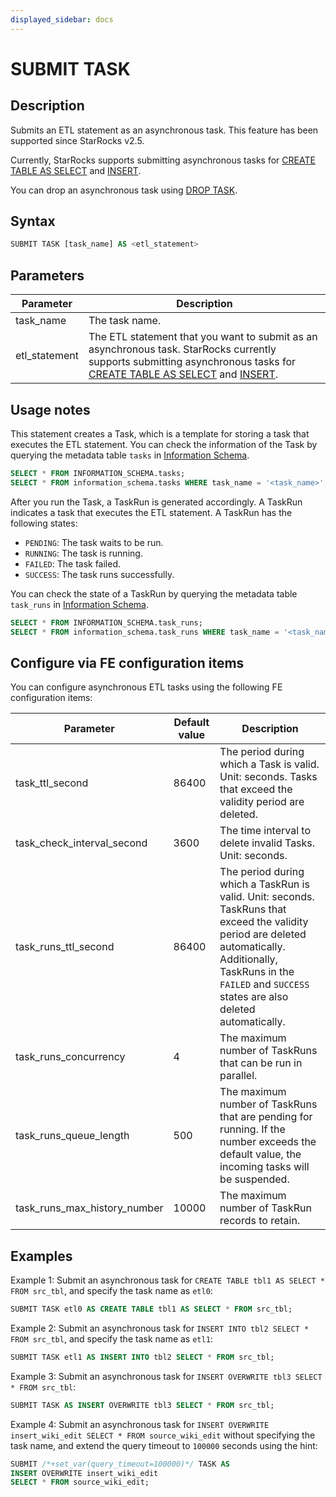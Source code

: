 ```yaml
---
displayed_sidebar: docs
---
```


# SUBMIT TASK

## Description

Submits an ETL statement as an asynchronous task. This feature has been supported since StarRocks v2.5.

Currently, StarRocks supports submitting asynchronous tasks for [CREATE TABLE AS SELECT](../../table_bucket_part_index/CREATE_TABLE_AS_SELECT.md) and [INSERT](../INSERT.md).

You can drop an asynchronous task using [DROP TASK](DROP_TASK.md).

## Syntax

```SQL
SUBMIT TASK [task_name] AS <etl_statement>
```

## Parameters

| **Parameter** | **Description**                                              |
| ------------- | ------------------------------------------------------------ |
| task_name     | The task name.                                               |
| etl_statement | The ETL statement that you want to submit as an asynchronous task. StarRocks currently supports submitting asynchronous tasks for [CREATE TABLE AS SELECT](../../table_bucket_part_index/CREATE_TABLE_AS_SELECT.md) and [INSERT](../../loading_unloading/INSERT.md). |

## Usage notes

This statement creates a Task, which is a template for storing a task that executes the ETL statement. You can check the information of the Task by querying the metadata table `tasks` in [Information Schema](../../../information_schema.md).

```SQL
SELECT * FROM INFORMATION_SCHEMA.tasks;
SELECT * FROM information_schema.tasks WHERE task_name = '<task_name>';
```

After you run the Task, a TaskRun is generated accordingly. A TaskRun indicates a task that executes the ETL statement. A TaskRun has the following states:

- `PENDING`: The task waits to be run.
- `RUNNING`: The task is running.
- `FAILED`: The task failed.
- `SUCCESS`: The task runs successfully.

You can check the state of a TaskRun by querying the metadata table `task_runs` in [Information Schema](../../../information_schema.md).

```SQL
SELECT * FROM INFORMATION_SCHEMA.task_runs;
SELECT * FROM information_schema.task_runs WHERE task_name = '<task_name>';
```

## Configure via FE configuration items

You can configure asynchronous ETL tasks using the following FE configuration items:

| **Parameter**                | **Default value** | **Description**                                              |
| ---------------------------- | ----------------- | ------------------------------------------------------------ |
| task_ttl_second              | 86400            | The period during which a Task is valid. Unit: seconds. Tasks that exceed the validity period are deleted. |
| task_check_interval_second   | 3600              | The time interval to delete invalid Tasks. Unit: seconds.    |
| task_runs_ttl_second         | 86400            | The period during which a TaskRun is valid. Unit: seconds. TaskRuns that exceed the validity period are deleted automatically. Additionally, TaskRuns in the `FAILED` and `SUCCESS` states are also deleted automatically. |
| task_runs_concurrency        | 4                 | The maximum number of TaskRuns that can be run in parallel.  |
| task_runs_queue_length       | 500               | The maximum number of TaskRuns that are pending for running. If the number exceeds the default value, the incoming tasks will be suspended. |
| task_runs_max_history_number | 10000      | The maximum number of TaskRun records to retain. |

## Examples

Example 1: Submit an asynchronous task for `CREATE TABLE tbl1 AS SELECT * FROM src_tbl`, and specify the task name as `etl0`:

```SQL
SUBMIT TASK etl0 AS CREATE TABLE tbl1 AS SELECT * FROM src_tbl;
```

Example 2: Submit an asynchronous task for `INSERT INTO tbl2 SELECT * FROM src_tbl`, and specify the task name as `etl1`:

```SQL
SUBMIT TASK etl1 AS INSERT INTO tbl2 SELECT * FROM src_tbl;
```

Example 3: Submit an asynchronous task for `INSERT OVERWRITE tbl3 SELECT * FROM src_tbl`:

```SQL
SUBMIT TASK AS INSERT OVERWRITE tbl3 SELECT * FROM src_tbl;
```

Example 4: Submit an asynchronous task for `INSERT OVERWRITE insert_wiki_edit SELECT * FROM source_wiki_edit` without specifying the task name, and extend the query timeout to `100000` seconds using the hint:

```SQL
SUBMIT /*+set_var(query_timeout=100000)*/ TASK AS
INSERT OVERWRITE insert_wiki_edit
SELECT * FROM source_wiki_edit;
```
